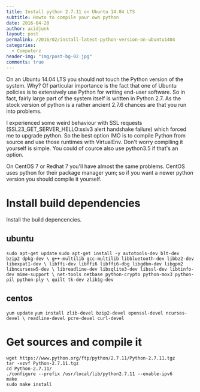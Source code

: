 ```yaml
---
title: Install python 2.7.11 on Ubuntu 14.04 LTS
subtitle: Howto to compile your own python
date: 2016-04-20
author: acidjunk
layout: post
permalink: /2016/02/install-latest-python-version-on-ubuntu1404
categories:
  - Computerz
header-img: "img/post-bg-02.jpg"
comments: true
---
```

On an Ubuntu 14.04 LTS you should not touch the Python version of the system. Why? Of particular importance is the fact that one of Ubuntu policies is to extensively use Python for writing end-user software. So in fact, fairly large part of the system itself is written in Python 2.7. As the stock version of python is a rather ancient 2.7.6 chances are that you run into problems. 

I experienced some weird behaviour with SSL requests (SSL23_GET_SERVER_HELLO:sslv3 alert handshake failure) which forced me to upgrade python. So the best option IMO is to compile Python from source and use those runtimes with VirtualEnv. Don't worry compiling it yourself is simple. You could of cource also use python3.5 if that's an option.

On CentOS 7 or Redhat 7 you'll have almost the same problems. CentOS uses python for their package manager yum; so if you want a newer python version you should compile it yourself.

# Install build dependencies

Install the build depencencies. 

## ubuntu
`sudo apt-get update`
`sudo apt-get install -y autotools-dev blt-dev bzip2 dpkg-dev \
g++-multilib gcc-multilib libbluetooth-dev libbz2-dev libexpat1-dev \
libffi-dev libffi6 libffi6-dbg libgdbm-dev libgpm2 libncursesw5-dev \
libreadline-dev libsqlite3-dev libssl-dev libtinfo-dev mime-support \
net-tools netbase python-crypto python-mox3 python-pil python-ply \
quilt tk-dev zlib1g-dev`

## centos
`yum update`
`yum install zlib-devel bzip2-devel openssl-devel ncurses-devel \
readline-devel pcre-devel curl-devel`

# Get sources and compile it
```
wget https://www.python.org/ftp/python/2.7.11/Python-2.7.11.tgz
tar -xzvf Python-2.7.11.tgz
cd Python-2.7.11/
./configure --prefix /usr/local/lib/python2.7.11 --enable-ipv6
make
sudo make install
```

